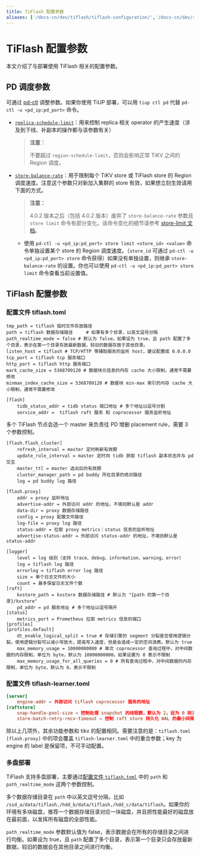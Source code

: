 ```yaml
---
title: TiFlash 配置参数
aliases: ['/docs-cn/dev/tiflash/tiflash-configuration/','/docs-cn/dev/reference/tiflash/configuration/']
---
```


# TiFlash 配置参数

本文介绍了与部署使用 TiFlash 相关的配置参数。

## PD 调度参数

可通过 [pd-ctl](/pd-control.md) 调整参数。如果你使用 TiUP 部署，可以用 `tiup ctl pd` 代替 `pd-ctl -u <pd_ip:pd_port>` 命令。

- [`replica-schedule-limit`](/pd-configuration-file.md#replica-schedule-limit)：用来控制 replica 相关 operator 的产生速度（涉及到下线、补副本的操作都与该参数有关）

    > **注意：**
    >
    > 不要超过 `region-schedule-limit`，否则会影响正常 TiKV 之间的 Region 调度。

- [`store-balance-rate`](/pd-configuration-file.md#store-balance-rate)：用于限制每个 TiKV store 或 TiFlash store 的 Region 调度速度。注意这个参数只对新加入集群的 store 有效，如果想立刻生效请用下面的方式。

    > **注意：**
    >
    > 4.0.2 版本之后（包括 4.0.2 版本）废弃了 `store-balance-rate` 参数且 `store limit` 命令有部分变化。该命令变化的细节请参考 [store-limit 文档](/configure-store-limit.md)。

    - 使用 `pd-ctl -u <pd_ip:pd_port> store limit <store_id> <value>` 命令单独设置某个 store 的 Region 调度速度。（`store_id` 可通过 `pd-ctl -u <pd_ip:pd_port> store` 命令获得）如果没有单独设置，则继承 `store-balance-rate` 的设置。你也可以使用 `pd-ctl -u <pd_ip:pd_port> store limit` 命令查看当前设置值。

## TiFlash 配置参数

### 配置文件 tiflash.toml

```
tmp_path = tiflash 临时文件存放路径
path = tiflash 数据存储路径     # 如果有多个目录，以英文逗号分隔
path_realtime_mode = false # 默认为 false。如果设为 true，且 path 配置了多个目录，表示在第一个目录存放最新数据，较旧的数据存放于其他目录。
listen_host = tiflash # TCP/HTTP 等辅助服务的监听 host，建议配置成 0.0.0.0
tcp_port = tiflash tcp 服务端口
http_port = tiflash http 服务端口
mark_cache_size = 5368709120 # 数据块元信息的内存 cache 大小限制，通常不需要修改
minmax_index_cache_size = 5368709120 # 数据块 min-max 索引的内存 cache 大小限制，通常不需要修改
```

```
[flash]
    tidb_status_addr = tidb status 端口地址 # 多个地址以逗号分割
    service_addr =  tiflash raft 服务 和 coprocessor 服务监听地址
```

多个 TiFlash 节点会选一个 master 来负责往 PD 增删 placement rule，需要 3 个参数控制。

```
[flash.flash_cluster]
    refresh_interval = master 定时刷新有效期
    update_rule_interval = master 定时向 tidb 获取 tiflash 副本状态并与 pd 交互
    master_ttl = master 选出后的有效期
    cluster_manager_path = pd buddy 所在目录的绝对路径
    log = pd buddy log 路径

[flash.proxy]
    addr = proxy 监听地址
    advertise-addr = 外部访问 addr 的地址，不填则默认是 addr
    data-dir = proxy 数据存储路径
    config = proxy 配置文件路径
    log-file = proxy log 路径
    status-addr = 拉取 proxy metrics｜status 信息的监听地址
    advertise-status-addr = 外部访问 status-addr 的地址，不填则默认是 status-addr

[logger]
    level = log 级别（支持 trace、debug、information、warning、error）
    log = tiflash log 路径
    errorlog = tiflash error log 路径
    size = 单个日志文件的大小
    count = 最多保留日志文件个数
[raft]
    kvstore_path = kvstore 数据存储路径 # 默认为 "{path 的第一个目录}/kvstore"
    pd_addr = pd 服务地址 # 多个地址以逗号隔开
[status]
    metrics_port = Prometheus 拉取 metrics 信息的端口
[profiles]
[profiles.default]
    dt_enable_logical_split = true # 存储引擎的 segment 分裂是否使用逻辑分裂。使用逻辑分裂可以减小写放大，提高写入速度，但是会造成一定的空间浪费。默认为 true
    max_memory_usage = 10000000000 # 单次 coprocessor 查询过程中，对中间数据的内存限制，单位为 byte，默认为 10000000000。如果设置为 0 表示不限制
    max_memory_usage_for_all_queries = 0 # 所有查询过程中，对中间数据的内存限制，单位为 byte，默认为 0，表示不限制
```

### 配置文件 tiflash-learner.toml

```toml
[server]
    engine-addr = 外部访问 tiflash coprocessor 服务的地址
[raftstore]
    snap-handle-pool-size = 控制处理 snapshot 的线程数，默认为 2，设为 0 则关闭多线程优化
    store-batch-retry-recv-timeout = 控制 raft store 持久化 WAL 的最小间隔，通过适当增大延迟以减少 iops 占用，默认为 4ms，设为 0ms 则关闭该优化
```

除以上几项外，其余功能参数和 tikv 的配置相同。需要注意的是：`tiflash.toml [flash.proxy]` 中的项会覆盖 `tiflash-learner.toml` 中的重合参数；key 为 engine 的 label 是保留项，不可手动配置。

### 多盘部署

TiFlash 支持多盘部署，主要通过[配置文件 `tiflash.toml`](#配置文件-tiflashtoml) 中的 `path` 和 `path_realtime_mode` 这两个参数控制。

多个数据存储目录在 `path` 中以英文逗号分隔，比如 `/ssd_a/data/tiflash,/hdd_b/data/tiflash,/hdd_c/data/tiflash`。如果你的环境有多块磁盘，推荐一个数据存储目录对应一块磁盘，并且把性能最好的磁盘放在最前面，以发挥所有磁盘的全部性能。

`path_realtime_mode` 参数默认值为 false，表示数据会在所有的存储目录之间进行均衡。如果设为 true，且 `path` 配置了多个目录，表示第一个目录只会存放最新数据，较旧的数据会在其他目录之间进行均衡。
